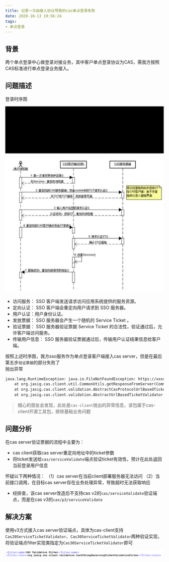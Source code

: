 ```yaml
---
title: 记录一次由接入协议导致的cas单点登录失败
date: 2020-10-13 19:56:24
tags:
- 单点登录
---
```


## 背景

两个单点登录中心做登录对接业务，其中客户单点登录协议为CAS，需我方按照CAS标准进行单点登录业务接入。

## 问题描述

登录时序图

![img.png](img.png)

![img.png](图片1.png)


- 访问服务： SSO 客户端发送请求访问应用系统提供的服务资源。
- 定向认证： SSO 客户端会重定向用户请求到 SSO 服务器。
- 用户认证：用户身份认证。
- 发放票据： SSO 服务器会产生一个随机的 Service Ticket 。
- 验证票据： SSO 服务器验证票据 Service Ticket 的合法性，验证通过后，允许客户端访问服务。
- 传输用户信息： SSO 服务器验证票据通过后，传输用户认证结果信息给客户端。

按照上述时序图，我方sso服务作为单点登录客户端接入cas server，但是在最后第五步`验证票据`的部分失败了  
抛出异常

```xml
java.lang.RuntimeException: java.io.FileNotFoundException: https://xxxx/cas/serviceValidate?ticket=ST-1-KQbkQaKgvlOZKRYwtomN-cas01.example.org&service=http%3A%2F%2F10.1.104.76%3A8089%2Fiamsso%2Flogin%3Freturn_url%3D%252Fiamsso
	at org.jasig.cas.client.util.CommonUtils.getResponseFromServer(CommonUtils.java:462)
	at org.jasig.cas.client.validation.AbstractCasProtocolUrlBasedTicketValidator.retrieveResponseFromServer(AbstractCasProtocolUrlBasedTicketValidator.java:41)
	at org.jasig.cas.client.validation.AbstractUrlBasedTicketValidator.validate(AbstractUrlBasedTicketValidator.java:193)
```

>细心的朋友会发现，此处是`cas-client`抛出的异常信息，该包属于cas-client开源工具包，排除基础业务问题

## 问题分析

在cas server验证票据的流程中主要为：
- cas client获取cas server重定向地址中的ticket参数
- 将ticket发送给`cas/serviceValidate`端点验证ticket有效性，预计在此处返回当前登录用户信息

怀疑以下两种情况：
（1）cas server在当前client部署服务器无法访问
（2）当前接口调用，在目标cas server存在业务处理异常，导致超时无法获取响应

- 经排查，该cas server改造后不支持cas v2的`cas/serviceValidate`验证端点，而是在cas v3的`cas/p3/serviceValidate`

## 解决方案

使用v3方式接入cas server验证端点，具体为cas-client支持`Cas20ServiceTicketValidator`、`Cas30ServiceTicketValidator`两种验证实现，将验证端点filter实现类指定为`Cas30ServiceTicketValidator`即可


![img_1.png](img_1.png)







